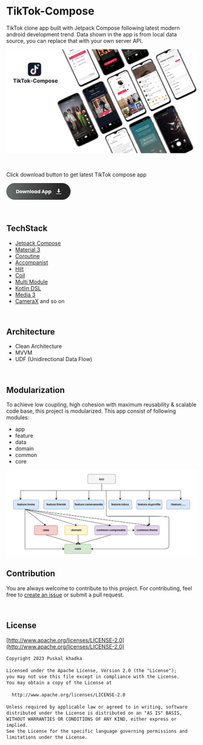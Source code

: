# TikTok-Compose

TikTok clone app built with Jetpack Compose following latest modern android development trend. Data shown in the app is from local data source, you can replace that with your own server API.

<p align="center">
<img src="screenshots/tiktokcompose_screenshot.jpg"  />
</p>

<br/>

Click download button to get latest TikTok compose app

<a href="https://github.com/puskal-khadka/TikTok-Compose/releases/download/1.0.0/tiktok-compose.apk"><img src="screenshots/download_button.png" width=170></a>

<br/>

## TechStack
- [Jetpack Compose](https://developer.android.com/jetpack/compose)
- [Material 3](https://m3.material.io/)
- [Coroutine](https://kotlinlang.org/docs/coroutines-overview.html)
- [Accompanist](https://google.github.io/accompanist/)
- [Hilt](https://dagger.dev/hilt/)
- [Coil](https://coil-kt.github.io/coil/)
- [Multi Module](https://developer.android.com/topic/modularization)
- [Kotlin DSL](https://docs.gradle.org/current/userguide/kotlin_dsl.html)
- [Media 3](https://developer.android.com/guide/topics/media/media3)
- [CameraX](https://developer.android.com/training/camerax) and so on

<br/>

## Architecture
- Clean Architecture
- MVVM
- UDF (Unidirectional Data Flow)

<br/>

## Modularization
To achieve low coupling, high cohesion with maximum reusability & scalable code base, this project is modularized.
This app consist of following modules:

- app
- feature
- data
- domain
- common
- core

<img src="screenshots/tiktokcompose_modularization.jpg" width=760  />

<br/>

## Contribution
You are always welcome to contribute to this project. For contributing, feel free to [create an issue](https://github.com/puskal-khadka/TikTok-Compose/issues/new/choose) or submit a pull request.

<br/>

## License
[http://www.apache.org/licenses/LICENSE-2.0](http://www.apache.org/licenses/LICENSE-2.0)

    Copyright 2023 Puskal khadka

    Licensed under the Apache License, Version 2.0 (the "License");
    you may not use this file except in compliance with the License.
    You may obtain a copy of the License at

      http://www.apache.org/licenses/LICENSE-2.0

    Unless required by applicable law or agreed to in writing, software
    distributed under the License is distributed on an "AS IS" BASIS,
    WITHOUT WARRANTIES OR CONDITIONS OF ANY KIND, either express or implied.
    See the License for the specific language governing permissions and
    limitations under the License.
